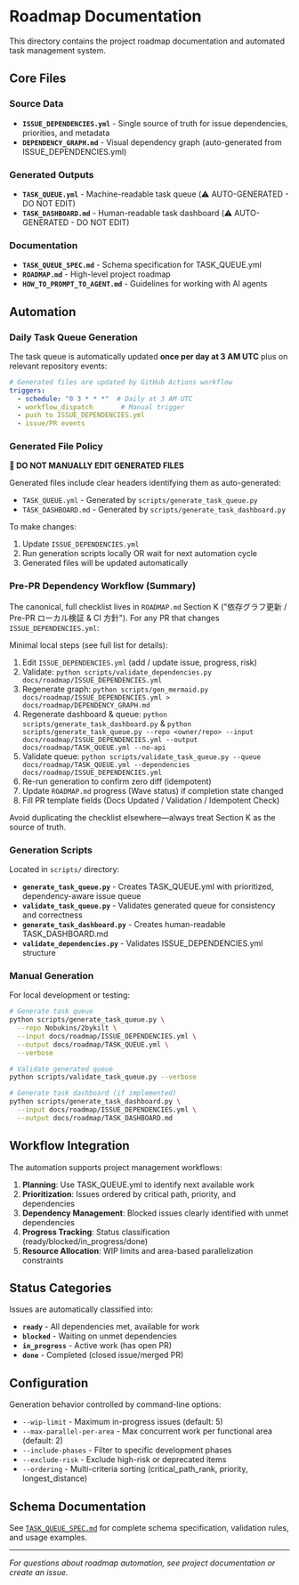 # Roadmap Documentation

This directory contains the project roadmap documentation and automated task management system.

## Core Files

### Source Data
- **`ISSUE_DEPENDENCIES.yml`** - Single source of truth for issue dependencies, priorities, and metadata
- **`DEPENDENCY_GRAPH.md`** - Visual dependency graph (auto-generated from ISSUE_DEPENDENCIES.yml)

### Generated Outputs  
- **`TASK_QUEUE.yml`** - Machine-readable task queue (⚠️ AUTO-GENERATED - DO NOT EDIT)
- **`TASK_DASHBOARD.md`** - Human-readable task dashboard (⚠️ AUTO-GENERATED - DO NOT EDIT)

### Documentation
- **`TASK_QUEUE_SPEC.md`** - Schema specification for TASK_QUEUE.yml
- **`ROADMAP.md`** - High-level project roadmap
- **`HOW_TO_PROMPT_TO_AGENT.md`** - Guidelines for working with AI agents

## Automation

### Daily Task Queue Generation

The task queue is automatically updated **once per day at 3 AM UTC** plus on relevant repository events:

```yaml
# Generated files are updated by GitHub Actions workflow
triggers:
  - schedule: "0 3 * * *"  # Daily at 3 AM UTC
  - workflow_dispatch       # Manual trigger
  - push to ISSUE_DEPENDENCIES.yml
  - issue/PR events
```

### Generated File Policy

**🚨 DO NOT MANUALLY EDIT GENERATED FILES**

Generated files include clear headers identifying them as auto-generated:

- `TASK_QUEUE.yml` - Generated by `scripts/generate_task_queue.py`
- `TASK_DASHBOARD.md` - Generated by `scripts/generate_task_dashboard.py`

To make changes:
1. Update `ISSUE_DEPENDENCIES.yml` 
2. Run generation scripts locally OR wait for next automation cycle
3. Generated files will be updated automatically

### Pre-PR Dependency Workflow (Summary)

The canonical, full checklist lives in `ROADMAP.md` Section K ("依存グラフ更新 / Pre-PR ローカル検証 & CI 方針"). For any PR that changes `ISSUE_DEPENDENCIES.yml`:

Minimal local steps (see full list for details):

1. Edit `ISSUE_DEPENDENCIES.yml` (add / update issue, progress, risk)
2. Validate: `python scripts/validate_dependencies.py docs/roadmap/ISSUE_DEPENDENCIES.yml`
3. Regenerate graph: `python scripts/gen_mermaid.py docs/roadmap/ISSUE_DEPENDENCIES.yml > docs/roadmap/DEPENDENCY_GRAPH.md`
4. Regenerate dashboard & queue: `python scripts/generate_task_dashboard.py` & `python scripts/generate_task_queue.py --repo <owner/repo> --input docs/roadmap/ISSUE_DEPENDENCIES.yml --output docs/roadmap/TASK_QUEUE.yml --no-api`
5. Validate queue: `python scripts/validate_task_queue.py --queue docs/roadmap/TASK_QUEUE.yml --dependencies docs/roadmap/ISSUE_DEPENDENCIES.yml`
6. Re-run generation to confirm zero diff (idempotent)
7. Update `ROADMAP.md` progress (Wave status) if completion state changed
8. Fill PR template fields (Docs Updated / Validation / Idempotent Check)

Avoid duplicating the checklist elsewhere—always treat Section K as the source of truth.

### Generation Scripts

Located in `scripts/` directory:

- **`generate_task_queue.py`** - Creates TASK_QUEUE.yml with prioritized, dependency-aware issue queue
- **`validate_task_queue.py`** - Validates generated queue for consistency and correctness
- **`generate_task_dashboard.py`** - Creates human-readable TASK_DASHBOARD.md
- **`validate_dependencies.py`** - Validates ISSUE_DEPENDENCIES.yml structure

### Manual Generation

For local development or testing:

```bash
# Generate task queue
python scripts/generate_task_queue.py \
  --repo Nobukins/2bykilt \
  --input docs/roadmap/ISSUE_DEPENDENCIES.yml \
  --output docs/roadmap/TASK_QUEUE.yml \
  --verbose

# Validate generated queue
python scripts/validate_task_queue.py --verbose

# Generate task dashboard (if implemented)
python scripts/generate_task_dashboard.py \
  --input docs/roadmap/ISSUE_DEPENDENCIES.yml \
  --output docs/roadmap/TASK_DASHBOARD.md
```

## Workflow Integration

The automation supports project management workflows:

1. **Planning**: Use TASK_QUEUE.yml to identify next available work
2. **Prioritization**: Issues ordered by critical path, priority, and dependencies  
3. **Dependency Management**: Blocked issues clearly identified with unmet dependencies
4. **Progress Tracking**: Status classification (ready/blocked/in_progress/done)
5. **Resource Allocation**: WIP limits and area-based parallelization constraints

## Status Categories

Issues are automatically classified into:

- **`ready`** - All dependencies met, available for work
- **`blocked`** - Waiting on unmet dependencies  
- **`in_progress`** - Active work (has open PR)
- **`done`** - Completed (closed issue/merged PR)

## Configuration

Generation behavior controlled by command-line options:

- `--wip-limit` - Maximum in-progress issues (default: 5)
- `--max-parallel-per-area` - Max concurrent work per functional area (default: 2)
- `--include-phases` - Filter to specific development phases
- `--exclude-risk` - Exclude high-risk or deprecated items
- `--ordering` - Multi-criteria sorting (critical_path_rank, priority, longest_distance)

## Schema Documentation

See [`TASK_QUEUE_SPEC.md`](TASK_QUEUE_SPEC.md) for complete schema specification, validation rules, and usage examples.

---

*For questions about roadmap automation, see project documentation or create an issue.*
